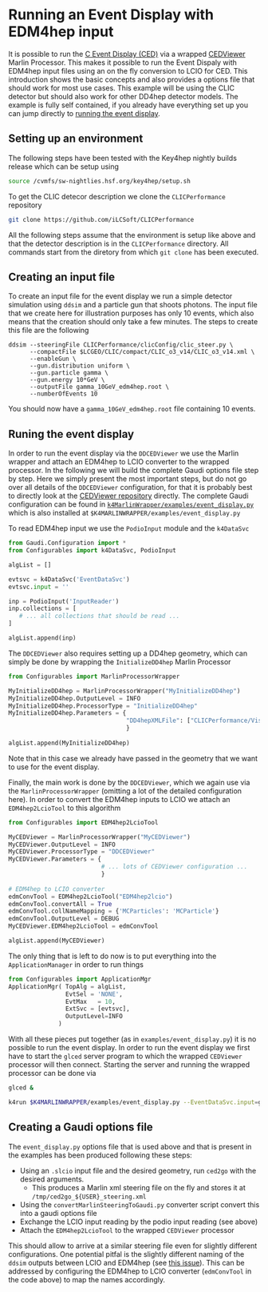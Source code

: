# Running an Event Display with EDM4hep input

It is possible to run the [C Event Display (CED)](https://github.com/iLCSoft/CED) via a wrapped [CEDViewer](https://github.com/iLCSoft/CEDViewer) Marlin Processor. This makes it possible to run the Event Dispaly with EDM4hep input files using an on the fly conversion to LCIO for CED. This introduction shows the basic concepts and also provides a options file that should work for most use cases. This example will be using the CLIC detector but should also work for other DD4hep detector models. The example is fully self contained, if you already have everything set up you can jump directly to [running the event display](#running-the-event-display).

## Setting up an environment

The following steps have been tested with the Key4hep nightly builds release which can be setup using
```bash
source /cvmfs/sw-nightlies.hsf.org/key4hep/setup.sh
```

To get the CLIC detecor description we clone the `CLICPerformance` repository
```bash
git clone https://github.com/iLCSoft/CLICPerformance
```

All the following steps assume that the environment is setup like above and that the detector description is in the `CLICPerformance` directory. All commands start from the diretory from which `git clone` has been executed.

## Creating an input file

To create an input file for the event display we run a simple detector simulation using `ddsim` and a particle gun that shoots photons. The input file that we create here for illustration purposes has only 10 events, which also means that the creation should only take a few minutes. The steps to create this file are the following 

```
ddsim --steeringFile CLICPerformance/clicConfig/clic_steer.py \
      --compactFile $LCGEO/CLIC/compact/CLIC_o3_v14/CLIC_o3_v14.xml \
      --enableGun \
      --gun.distribution uniform \
      --gun.particle gamma \
      --gun.energy 10*GeV \
      --outputFile gamma_10GeV_edm4hep.root \
      --numberOfEvents 10
```

You should now have a `gamma_10GeV_edm4hep.root` file containing 10 events.

## Runing the event display

In order to run the event display via the `DDCEDViewer` we use the Marlin wrapper and attach an EDM4hep to LCIO converter to the wrapped processor. In the following we will build the complete Gaudi options file step by step. Here we simply present the most important steps, but do not go over all details of the `DDCEDViewer` configuration, for that it is probably best to directly look at the [CEDViewer repository](https://github.com/iLCSoft/CEDViewer) directly. The complete Gaudi configuration can be found in [`k4MarlinWrapper/examples/event_display.py`](https://github.com/key4hep/k4MarlinWrapper/blob/master/k4MarlinWrapper/examples/event_display.py) which is also installed at `$K4MARLINWRAPPER/examples/event_display.py`

To read EDM4hep input we use the `PodioInput` module and the `k4DataSvc`
```python
from Gaudi.Configuration import *
from Configurables import k4DataSvc, PodioInput

algList = []

evtsvc = k4DataSvc('EventDataSvc')
evtsvc.input = ''

inp = PodioInput('InputReader')
inp.collections = [
   # ... all collections that should be read ...
]

algList.append(inp)
```

The `DDCEDViewer` also requires setting up a DD4hep geometry, which can simply be done by wrapping the `InitializeDD4hep` Marlin Processor
```python
from Configurables import MarlinProcessorWrapper

MyInitializeDD4hep = MarlinProcessorWrapper("MyInitializeDD4hep")
MyInitializeDD4hep.OutputLevel = INFO
MyInitializeDD4hep.ProcessorType = "InitializeDD4hep"
MyInitializeDD4hep.Parameters = {
                                 "DD4hepXMLFile": ["CLICPerformance/Visualisation/CLIC_o3_v06_CED/CLIC_o3_v06_CED.xml"]
                                 }
                                 
algList.append(MyInitializeDD4hep)
```
Note that in this case we already have passed in the geometry that we want to use for the event display.

Finally, the main work is done by the `DDCEDViewer`, which we again use via the `MarlinProcessorWrapper` (omitting a lot of the detailed configuration here). In order to convert the EDM4hep inputs to LCIO we attach an `EDM4hep2LcioTool` to this algorithm
```python
from Configurables import EDM4hep2LcioTool

MyCEDViewer = MarlinProcessorWrapper("MyCEDViewer")
MyCEDViewer.OutputLevel = INFO
MyCEDViewer.ProcessorType = "DDCEDViewer"
MyCEDViewer.Parameters = {
                          # ... lots of CEDViewer configuration ...
                          }
                          
# EDM4hep to LCIO converter
edmConvTool = EDM4hep2LcioTool("EDM4hep2lcio")
edmConvTool.convertAll = True
edmConvTool.collNameMapping = {'MCParticles': 'MCParticle'}
edmConvTool.OutputLevel = DEBUG
MyCEDViewer.EDM4hep2LcioTool = edmConvTool

algList.append(MyCEDViewer)
```

The only thing that is left to do now is to put everything into the `ApplicationManager` in order to run things
```python
from Configurables import ApplicationMgr
ApplicationMgr( TopAlg = algList,
                EvtSel = 'NONE',
                EvtMax   = 10,
                ExtSvc = [evtsvc],
                OutputLevel=INFO
              )
```

With all these pieces put together (as in `examples/event_display.py`) it is no possible to run the event display. In order to run the event display we first have to start the `glced` server program to which the wrapped `CEDViewer` processor will then connect. Starting the server and running the wrapped processor can be done via
```bash
glced &

k4run $K4MARLINWRAPPER/examples/event_display.py --EventDataSvc.input=gamma_10GeV_edm4hep.root
```

## Creating a Gaudi options file

The `event_display.py` options file that is used above and that is present in the examples has been produced following these steps:
- Using an `.slcio` input file and the desired geometry, run `ced2go` with the desired arguments.
  - This produces a Marlin xml steering file on the fly and stores it at `/tmp/ced2go_${USER}_steering.xml`
- Using the `convertMarlinSteeringToGaudi.py` converter script convert this into a gaudi options file
- Exchange the LCIO input reading by the podio input reading (see above)
- Attach the `EDM4hep2LcioTool` to the wrapped `CEDViewer` processor

This should allow to arrive at a similar steering file even for slightly different configurations. One potential pitfal is the slightly different naming of the `ddsim` outputs between LCIO and EDM4hep (see [this issue](https://github.com/AIDASoft/DD4hep/issues/921)). This can be addressed by configuring the EDM4hep to LCIO converter (`edmConvTool` in the code above) to map the names accordingly.
